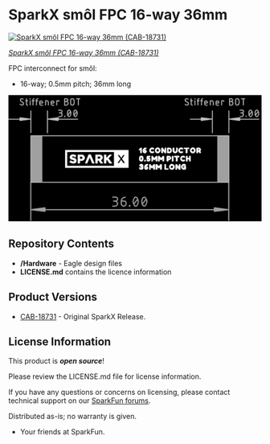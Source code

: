 # SparkX smôl FPC 16-way 36mm

[![SparkX smôl FPC 16-way 36mm (CAB-18731)](https://cdn.sparkfun.com/assets/parts/1/8/0/6/3/18731-FPC_Ribbon_Cable_16-pin_0.5mm_36mm-length-01.jpg)](https://www.sparkfun.com/products/18731)

[*SparkX smôl FPC 16-way 36mm (CAB-18731)*](https://www.sparkfun.com/products/18731)

FPC interconnect for smôl:
- 16-way; 0.5mm pitch; 36mm long

![Dimensions.png](./img/Dimensions.png)

## Repository Contents

- **/Hardware** - Eagle design files
- **LICENSE.md** contains the licence information

## Product Versions

- [CAB-18731](https://www.sparkfun.com/products/18731) - Original SparkX Release.

## License Information

This product is _**open source**_!

Please review the LICENSE.md file for license information.

If you have any questions or concerns on licensing, please contact technical support on our [SparkFun forums](https://forum.sparkfun.com/viewforum.php?f=123).

Distributed as-is; no warranty is given.

- Your friends at SparkFun.
